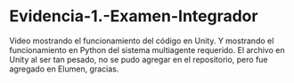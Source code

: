 # Evidencia-1.-Examen-Integrador
Video mostrando el funcionamiento del código en Unity. Y mostrando el funcionamiento en Python del sistema multiagente requerido.
El archivo en Unity al ser tan pesado, no se pudo agregar en el repositorio, pero fue agregado en Elumen, gracias.
